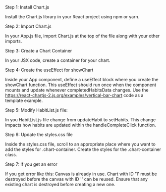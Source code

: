 Step 1: Install Chart.js

Install the Chart.js library in your React
project using npm or yarn.

Step 2: Import Chart.js

In your App.js file, import Chart.js at the top 
of the file along with your other imports.

Step 3: Create a Chart Container

In your JSX code, create a container for your chart. 

Step 4: Create the useEffect for showChart

Inside your App component, define a useEffect block
where you create the showChart function. This
useEffect should run once when the component mounts
and update whenever completedHabitsData changes.
Use the 
https://react-chartjs-2.js.org/examples/vertical-bar-chart
code as a template example.

Step 5: Modify HabitList.js file:

In you HabitList.js file change from updateHabit
to setHabits. This change impacts how habits are updated
within the handleCompleteClick function.

Step 6: Update the styles.css file

Inside the styles.css file, scroll to an appropriate 
place where you want to add the styles for .chart-container.
Create the styles for the .chart-container class. 

Step 7: If you get an error

If you get error like this:
Canvas is already in use. Chart with ID '1' must be destroyed
before the canvas with ID '' can be reused.
Ensure that any existing chart is destroyed before creating a new one.

